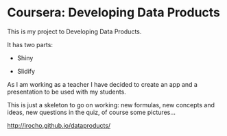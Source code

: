 # Coursera: Developing Data Products

This is my project to Developing Data Products.

It has two parts:

* Shiny 

* Slidify

As I am working as a teacher I have decided to create an app and a presentation to be used with my students. 

This is just a skeleton to go on working: new formulas, new concepts and ideas, new questions in the quiz, of course some pictures...


http://irocho.github.io/dataproducts/
